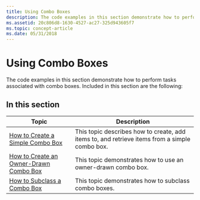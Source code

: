 ```yaml
---
title: Using Combo Boxes
description: The code examples in this section demonstrate how to perform tasks associated with combo boxes.
ms.assetid: 20c806d8-1630-4527-ac27-325d943605f7
ms.topic: concept-article
ms.date: 05/31/2018
---
```


# Using Combo Boxes

The code examples in this section demonstrate how to perform tasks associated with combo boxes. Included in this section are the following:

## In this section



| Topic                                                                                    | Description                                                                                               |
|------------------------------------------------------------------------------------------|-----------------------------------------------------------------------------------------------------------|
| [How to Create a Simple Combo Box](create-a-simple-combo-box.md)<br/>             | This topic describes how to create, add items to, and retrieve items from a simple combo box. <br/> |
| [How to Create an Owner-Drawn Combo Box](create-an-owner-drawn-combo-box.md)<br/> | This topic demonstrates how to use an owner-drawn combo box.<br/>                                   |
| [How to Subclass a Combo Box](subclass-a-combo-box.md)<br/>                       | This topic demonstrates how to subclass combo boxes. <br/>                                          |



 

 

 






